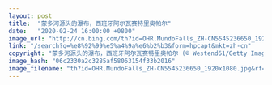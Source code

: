 ```yaml
---
layout: post
title:  "蒙多河源头的瀑布，西班牙阿尔瓦赛特里奥帕尔"
date:   "2020-02-24 16:00:00 +0800"
image_url: "http://cn.bing.com/th?id=OHR.MundoFalls_ZH-CN5545236650_1920x1080.jpg&rf=LaDigue_1920x1080.jpg&pid=hp"
link: "/search?q=%e8%92%99%e5%a4%9a%e6%b2%b3&form=hpcapt&mkt=zh-cn"
copyright: "蒙多河源头的瀑布，西班牙阿尔瓦赛特里奥帕尔 (© Westend61/Getty Images)"
image_hash: "06c2330a2c3285af58063154f33b2016"
image_filename: "th?id=OHR.MundoFalls_ZH-CN5545236650_1920x1080.jpg&rf=LaDigue_1920x1080.jpg&pid=hp"
---
```


